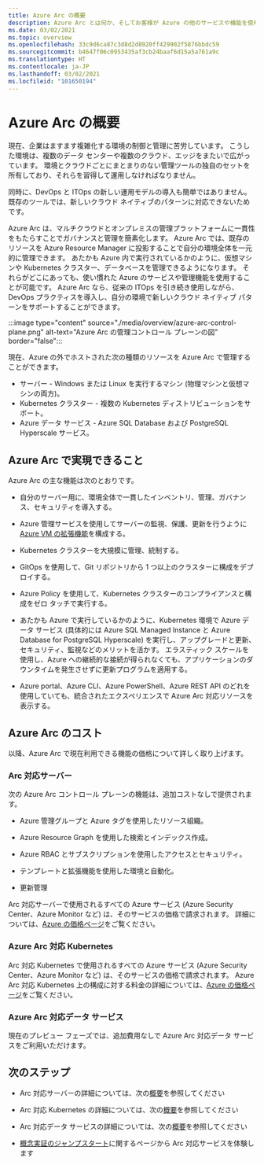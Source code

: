 ```yaml
---
title: Azure Arc の概要
description: Azure Arc とは何か、そしてお客様が Azure の他のサービスや機能を使用してハイブリッド リソースの管理とガバナンスを実現するうえでどのように役立つかについて説明します。
ms.date: 03/02/2021
ms.topic: overview
ms.openlocfilehash: 33c9d6ca87c3d8d2d8920ff429902f5876bbdc59
ms.sourcegitcommit: b4647f06c0953435af3cb24baaf6d15a5a761a9c
ms.translationtype: HT
ms.contentlocale: ja-JP
ms.lasthandoff: 03/02/2021
ms.locfileid: "101650194"
---
```

# <a name="azure-arc-overview"></a>Azure Arc の概要

現在、企業はますます複雑化する環境の制御と管理に苦労しています。 こうした環境は、複数のデータ センターや複数のクラウド、エッジをまたいで広がっています。 環境とクラウドごとにまとまりのない管理ツールの独自のセットを所有しており、それらを習得して運用しなければなりません。

同時に、DevOps と ITOps の新しい運用モデルの導入も簡単ではありません。既存のツールでは、新しいクラウド ネイティブのパターンに対応できないためです。

Azure Arc は、マルチクラウドとオンプレミスの管理プラットフォームに一貫性をもたらすことでガバナンスと管理を簡素化します。 Azure Arc では、既存のリソースを Azure Resource Manager に投影することで自分の環境全体を一元的に管理できます。 あたかも Azure 内で実行されているかのように、仮想マシンや Kubernetes クラスター、データベースを管理できるようになります。 それらがどこにあっても、使い慣れた Azure のサービスや管理機能を使用することが可能です。 Azure Arc なら、従来の ITOps を引き続き使用しながら、DevOps プラクティスを導入し、自分の環境で新しいクラウド ネイティブ パターンをサポートすることができます。

:::image type="content" source="./media/overview/azure-arc-control-plane.png" alt-text="Azure Arc の管理コントロール プレーンの図" border="false":::

現在、Azure の外でホストされた次の種類のリソースを Azure Arc で管理することができます。

* サーバー - Windows または Linux を実行するマシン (物理マシンと仮想マシンの両方)。
* Kubernetes クラスター - 複数の Kubernetes ディストリビューションをサポート。
* Azure データ サービス - Azure SQL Database および PostgreSQL Hyperscale サービス。

## <a name="what-does-azure-arc-deliver"></a>Azure Arc で実現できること

Azure Arc の主な機能は次のとおりです。

* 自分のサーバー用に、環境全体で一貫したインベントリ、管理、ガバナンス、セキュリティを導入する。

* Azure 管理サービスを使用してサーバーの監視、保護、更新を行うように [Azure VM の拡張機能](./servers/manage-vm-extensions.md)を構成する。

* Kubernetes クラスターを大規模に管理、統制する。

* GitOps を使用して、Git リポジトリから 1 つ以上のクラスターに構成をデプロイする。

*  Azure Policy を使用して、Kubernetes クラスターのコンプライアンスと構成をゼロ タッチで実行する。

* あたかも Azure で実行しているかのように、Kubernetes 環境で Azure データ サービス (具体的には Azure SQL Managed Instance と Azure Database for PostgreSQL Hyperscale) を実行し、アップグレードと更新、セキュリティ、監視などのメリットを活かす。 エラスティック スケールを使用し、Azure への継続的な接続が得られなくても、アプリケーションのダウンタイムを発生させずに更新プログラムを適用する。

* Azure portal、Azure CLI、Azure PowerShell、Azure REST API のどれを使用していても、統合されたエクスペリエンスで Azure Arc 対応リソースを表示する。

## <a name="how-much-does-azure-arc-cost"></a>Azure Arc のコスト

以降、Azure Arc で現在利用できる機能の価格について詳しく取り上げます。

### <a name="arc-enabled-servers"></a>Arc 対応サーバー

次の Azure Arc コントロール プレーンの機能は、追加コストなしで提供されます。

* Azure 管理グループと Azure タグを使用したリソース組織。

* Azure Resource Graph を使用した検索とインデックス作成。

* Azure RBAC とサブスクリプションを使用したアクセスとセキュリティ。

* テンプレートと拡張機能を使用した環境と自動化。

* 更新管理

Arc 対応サーバーで使用されるすべての Azure サービス (Azure Security Center、Azure Monitor など) は、そのサービスの価格で請求されます。 詳細については、[Azure の価格ページ](https://azure.microsoft.com/pricing/)をご覧ください。

### <a name="azure-arc-enabled-kubernetes"></a>Azure Arc 対応 Kubernetes

Arc 対応 Kubernetes で使用されるすべての Azure サービス (Azure Security Center、Azure Monitor など) は、そのサービスの価格で請求されます。 Azure Arc 対応 Kubernetes 上の構成に対する料金の詳細については、[Azure の価格ページ](https://azure.microsoft.com/pricing/)をご覧ください。

### <a name="azure-arc-enabled-data-services"></a>Azure Arc 対応データ サービス

現在のプレビュー フェーズでは、追加費用なしで Azure Arc 対応データ サービスをご利用いただけます。

## <a name="next-steps"></a>次のステップ

* Arc 対応サーバーの詳細については、次の[概要](./servers/overview.md)を参照してください

* Arc 対応 Kubernetes の詳細については、次の[概要](./kubernetes/overview.md)を参照してください

* Arc 対応データ サービスの詳細については、次の[概要](https://azure.microsoft.com/services/azure-arc/hybrid-data-services/)を参照してください

* [概念実証のジャンプスタート](https://azurearcjumpstart.io/azure_arc_jumpstart/)に関するページから Arc 対応サービスを体験します
